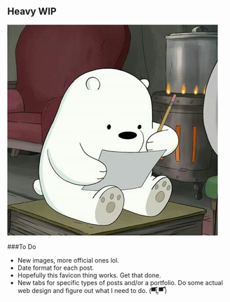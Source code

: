## Heavy WIP

![RIP Image :(](images/icebeardraw.jpg "He do be drawing doe")

###To Do

- New images, more official ones lol.
- Date format for each post.
- Hopefully this favicon thing works. Get that done.
- New tabs for specific types of posts and/or a portfolio. Do some actual web design and figure out what I need to do.
(▀̿Ĺ̯▀̿ ̿)
